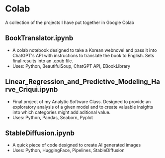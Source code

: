 # Colab
A collection of the projects I have put together in Google Colab

## BookTranslator.ipynb
  - A colab notebook designed to take a Korean webnovel and pass it into ChatGPT's API with instructions to translate the book to English. Sets final results into an .epub file.
  - Uses: Python, BeautifulSoup, ChatGPT API, EBookLibrary

## Linear_Regression_and_Predictive_Modeling_Harve_Criqui.ipynb
  - Final project of my Analytic Software Class. Designed to provide an exploratory analysis of a given model and to create valuable insights into which categories might add aditional value. 
  - Uses: Python, Pandas, Seaborn, Pyplot
    
## StableDiffusion.ipynb
  - A quick piece of code designed to create AI generated images
  - Uses: Python, HuggingFace, Pipelines, StableDiffusion

